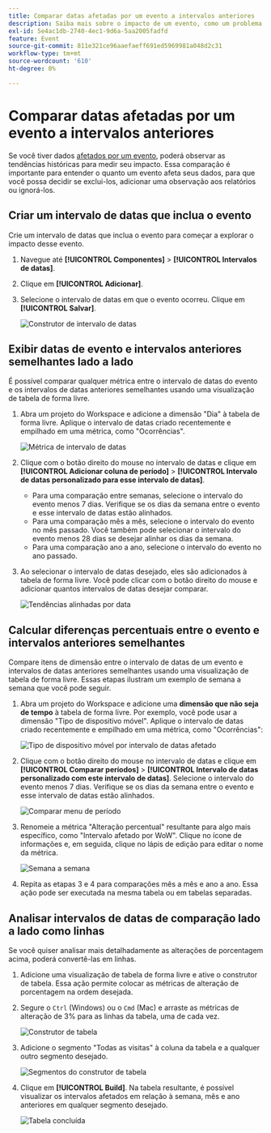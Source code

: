 ```yaml
---
title: Comparar datas afetadas por um evento a intervalos anteriores
description: Saiba mais sobre o impacto de um evento, como um problema de implementação ou interrupção, comparando-o às tendências anteriores.
exl-id: 5e4ac1db-2740-4ec1-9d6a-5aa2005fadfd
feature: Event
source-git-commit: 811e321ce96aaefaeff691ed5969981a048d2c31
workflow-type: tm+mt
source-wordcount: '610'
ht-degree: 0%

---
```


# Comparar datas afetadas por um evento a intervalos anteriores

Se você tiver dados [afetados por um evento](overview.md), poderá observar as tendências históricas para medir seu impacto. Essa comparação é importante para entender o quanto um evento afeta seus dados, para que você possa decidir se exclui-los, adicionar uma observação aos relatórios ou ignorá-los.

## Criar um intervalo de datas que inclua o evento

Crie um intervalo de datas que inclua o evento para começar a explorar o impacto desse evento.

1. Navegue até **[!UICONTROL Componentes]** > **[!UICONTROL Intervalos de datas]**.
2. Clique em **[!UICONTROL Adicionar]**.
3. Selecione o intervalo de datas em que o evento ocorreu. Clique em **[!UICONTROL Salvar]**.

   ![Construtor de intervalo de datas](assets/date_range_builder.png)

## Exibir datas de evento e intervalos anteriores semelhantes lado a lado

É possível comparar qualquer métrica entre o intervalo de datas do evento e os intervalos de datas anteriores semelhantes usando uma visualização de tabela de forma livre.

1. Abra um projeto do Workspace e adicione a dimensão &quot;Dia&quot; à tabela de forma livre. Aplique o intervalo de datas criado recentemente e empilhado em uma métrica, como &quot;Ocorrências&quot;.

   ![Métrica de intervalo de datas](assets/date_range_metric.png)

2. Clique com o botão direito do mouse no intervalo de datas e clique em **[!UICONTROL Adicionar coluna de período]** > **[!UICONTROL Intervalo de datas personalizado para esse intervalo de datas]**.
   * Para uma comparação entre semanas, selecione o intervalo do evento menos 7 dias. Verifique se os dias da semana entre o evento e esse intervalo de datas estão alinhados.
   * Para uma comparação mês a mês, selecione o intervalo do evento no mês passado. Você também pode selecionar o intervalo do evento menos 28 dias se desejar alinhar os dias da semana.
   * Para uma comparação ano a ano, selecione o intervalo do evento no ano passado.
3. Ao selecionar o intervalo de datas desejado, eles são adicionados à tabela de forma livre. Você pode clicar com o botão direito do mouse e adicionar quantos intervalos de datas desejar comparar.

   ![Tendências alinhadas por data](assets/date_aligned_trends.png)

## Calcular diferenças percentuais entre o evento e intervalos anteriores semelhantes

Compare itens de dimensão entre o intervalo de datas de um evento e intervalos de datas anteriores semelhantes usando uma visualização de tabela de forma livre. Essas etapas ilustram um exemplo de semana a semana que você pode seguir.

1. Abra um projeto do Workspace e adicione uma **dimensão que não seja de tempo** à tabela de forma livre. Por exemplo, você pode usar a dimensão &quot;Tipo de dispositivo móvel&quot;. Aplique o intervalo de datas criado recentemente e empilhado em uma métrica, como &quot;Ocorrências&quot;:

   ![Tipo de dispositivo móvel por intervalo de datas afetado](assets/mobile_device_type.png)

2. Clique com o botão direito do mouse no intervalo de datas e clique em **[!UICONTROL Comparar períodos]** > **[!UICONTROL Intervalo de datas personalizado com este intervalo de datas]**. Selecione o intervalo do evento menos 7 dias. Verifique se os dias da semana entre o evento e esse intervalo de datas estão alinhados.

   ![Comparar menu de período](assets/compare_time_custom.png)

3. Renomeie a métrica &quot;Alteração percentual&quot; resultante para algo mais específico, como &quot;Intervalo afetado por WoW&quot;. Clique no ícone de informações e, em seguida, clique no lápis de edição para editar o nome da métrica.

   ![Semana a semana](assets/wow_affected_range.png)

4. Repita as etapas 3 e 4 para comparações mês a mês e ano a ano. Essa ação pode ser executada na mesma tabela ou em tabelas separadas.

## Analisar intervalos de datas de comparação lado a lado como linhas

Se você quiser analisar mais detalhadamente as alterações de porcentagem acima, poderá convertê-las em linhas.

1. Adicione uma visualização de tabela de forma livre e ative o construtor de tabela. Essa ação permite colocar as métricas de alteração de porcentagem na ordem desejada.
2. Segure o `Ctrl` (Windows) ou o `Cmd` (Mac) e arraste as métricas de alteração de 3% para as linhas da tabela, uma de cada vez.

   ![Construtor de tabela](assets/table_builder.png)

3. Adicione o segmento &quot;Todas as visitas&quot; à coluna da tabela e a qualquer outro segmento desejado.

   ![Segmentos do construtor de tabela](assets/table_builder_segments.png)

4. Clique em **[!UICONTROL Build]**. Na tabela resultante, é possível visualizar os intervalos afetados em relação à semana, mês e ano anteriores em qualquer segmento desejado.

   ![Tabela concluída](assets/table_builder_finished.png)
